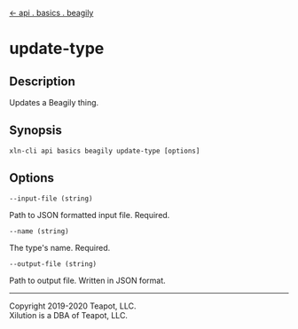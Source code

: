 [<- api . basics . beagily](index.md)

# update-type

## Description

Updates a Beagily thing.

## Synopsis

```
xln-cli api basics beagily update-type [options]
```

## Options

`--input-file (string)`

Path to JSON formatted input file. Required.

`--name (string)`

The type's name. Required.

`--output-file (string)`

Path to output file. Written in JSON format.

---

Copyright 2019-2020 Teapot, LLC.  
Xilution is a DBA of Teapot, LLC.
